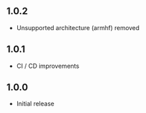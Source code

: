 <!-- https://developers.home-assistant.io/docs/add-ons/presentation#keeping-a-changelog -->

## 1.0.2

- Unsupported architecture (armhf) removed
## 1.0.1

- CI / CD improvements

## 1.0.0

- Initial release
